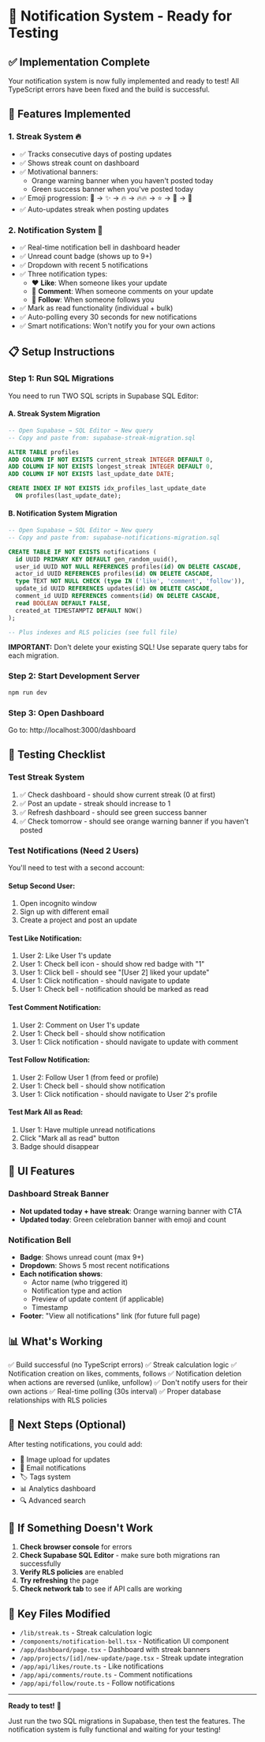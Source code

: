 # 🔔 Notification System - Ready for Testing

## ✅ Implementation Complete

Your notification system is now fully implemented and ready to test! All TypeScript errors have been fixed and the build is successful.

## 🎯 Features Implemented

### 1. **Streak System** 🔥
- ✅ Tracks consecutive days of posting updates
- ✅ Shows streak count on dashboard
- ✅ Motivational banners:
  - Orange warning banner when you haven't posted today
  - Green success banner when you've posted today
- ✅ Emoji progression: 🌱 → ✨ → 🔥 → 🔥🔥 → ⭐ → 🌟 → 💯
- ✅ Auto-updates streak when posting updates

### 2. **Notification System** 🔔
- ✅ Real-time notification bell in dashboard header
- ✅ Unread count badge (shows up to 9+)
- ✅ Dropdown with recent 5 notifications
- ✅ Three notification types:
  - ❤️ **Like**: When someone likes your update
  - 💬 **Comment**: When someone comments on your update
  - 👤 **Follow**: When someone follows you
- ✅ Mark as read functionality (individual + bulk)
- ✅ Auto-polling every 30 seconds for new notifications
- ✅ Smart notifications: Won't notify you for your own actions

## 📋 Setup Instructions

### Step 1: Run SQL Migrations

You need to run TWO SQL scripts in Supabase SQL Editor:

#### A. Streak System Migration
```sql
-- Open Supabase → SQL Editor → New query
-- Copy and paste from: supabase-streak-migration.sql

ALTER TABLE profiles
ADD COLUMN IF NOT EXISTS current_streak INTEGER DEFAULT 0,
ADD COLUMN IF NOT EXISTS longest_streak INTEGER DEFAULT 0,
ADD COLUMN IF NOT EXISTS last_update_date DATE;

CREATE INDEX IF NOT EXISTS idx_profiles_last_update_date
  ON profiles(last_update_date);
```

#### B. Notification System Migration
```sql
-- Open Supabase → SQL Editor → New query
-- Copy and paste from: supabase-notifications-migration.sql

CREATE TABLE IF NOT EXISTS notifications (
  id UUID PRIMARY KEY DEFAULT gen_random_uuid(),
  user_id UUID NOT NULL REFERENCES profiles(id) ON DELETE CASCADE,
  actor_id UUID REFERENCES profiles(id) ON DELETE CASCADE,
  type TEXT NOT NULL CHECK (type IN ('like', 'comment', 'follow')),
  update_id UUID REFERENCES updates(id) ON DELETE CASCADE,
  comment_id UUID REFERENCES comments(id) ON DELETE CASCADE,
  read BOOLEAN DEFAULT FALSE,
  created_at TIMESTAMPTZ DEFAULT NOW()
);

-- Plus indexes and RLS policies (see full file)
```

**IMPORTANT:** Don't delete your existing SQL! Use separate query tabs for each migration.

### Step 2: Start Development Server
```bash
npm run dev
```

### Step 3: Open Dashboard
Go to: http://localhost:3000/dashboard

## 🧪 Testing Checklist

### Test Streak System
1. ✅ Check dashboard - should show current streak (0 at first)
2. ✅ Post an update - streak should increase to 1
3. ✅ Refresh dashboard - should see green success banner
4. ✅ Check tomorrow - should see orange warning banner if you haven't posted

### Test Notifications (Need 2 Users)
You'll need to test with a second account:

#### Setup Second User:
1. Open incognito window
2. Sign up with different email
3. Create a project and post an update

#### Test Like Notification:
1. User 2: Like User 1's update
2. User 1: Check bell icon - should show red badge with "1"
3. User 1: Click bell - should see "[User 2] liked your update"
4. User 1: Click notification - should navigate to update
5. User 1: Check bell - notification should be marked as read

#### Test Comment Notification:
1. User 2: Comment on User 1's update
2. User 1: Check bell - should show notification
3. User 1: Click notification - should navigate to update with comment

#### Test Follow Notification:
1. User 2: Follow User 1 (from feed or profile)
2. User 1: Check bell - should show notification
3. User 1: Click notification - should navigate to User 2's profile

#### Test Mark All as Read:
1. User 1: Have multiple unread notifications
2. Click "Mark all as read" button
3. Badge should disappear

## 🎨 UI Features

### Dashboard Streak Banner
- **Not updated today + have streak**: Orange warning banner with CTA
- **Updated today**: Green celebration banner with emoji and count

### Notification Bell
- **Badge**: Shows unread count (max 9+)
- **Dropdown**: Shows 5 most recent notifications
- **Each notification shows**:
  - Actor name (who triggered it)
  - Notification type and action
  - Preview of update content (if applicable)
  - Timestamp
- **Footer**: "View all notifications" link (for future full page)

## 📊 What's Working

✅ Build successful (no TypeScript errors)
✅ Streak calculation logic
✅ Notification creation on likes, comments, follows
✅ Notification deletion when actions are reversed (unlike, unfollow)
✅ Don't notify users for their own actions
✅ Real-time polling (30s interval)
✅ Proper database relationships with RLS policies

## 🚀 Next Steps (Optional)

After testing notifications, you could add:
- 📸 Image upload for updates
- 📧 Email notifications
- 🏷️ Tags system
- 📊 Analytics dashboard
- 🔍 Advanced search

## 🐛 If Something Doesn't Work

1. **Check browser console** for errors
2. **Check Supabase SQL Editor** - make sure both migrations ran successfully
3. **Verify RLS policies** are enabled
4. **Try refreshing** the page
5. **Check network tab** to see if API calls are working

## 📁 Key Files Modified

- `/lib/streak.ts` - Streak calculation logic
- `/components/notification-bell.tsx` - Notification UI component
- `/app/dashboard/page.tsx` - Dashboard with streak banners
- `/app/projects/[id]/new-update/page.tsx` - Streak update integration
- `/app/api/likes/route.ts` - Like notifications
- `/app/api/comments/route.ts` - Comment notifications
- `/app/api/follow/route.ts` - Follow notifications

---

**Ready to test!** 🎉

Just run the two SQL migrations in Supabase, then test the features. The notification system is fully functional and waiting for your testing!

